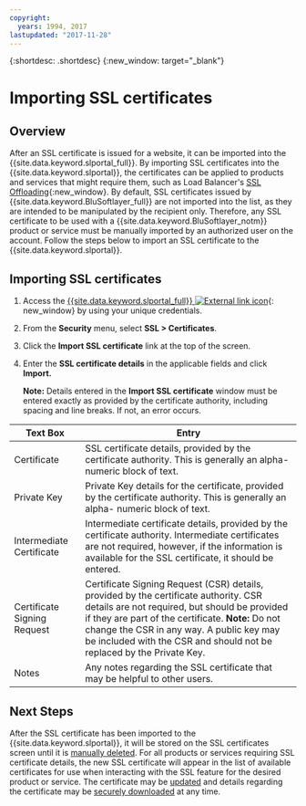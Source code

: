 ```yaml
---
copyright:
  years: 1994, 2017
lastupdated: "2017-11-28"
---
```


{:shortdesc: .shortdesc}
{:new_window: target="_blank"}

# Importing SSL certificates

## Overview

After an SSL certificate is issued for a website, it can be imported into the {{site.data.keyword.slportal_full}}. By importing SSL certificates into the {{site.data.keyword.slportal}}, the certificates can be applied to products and services that might require them, such as Load Balancer's [SSL Offloading](configure-ssl-offloading-load-balancer.html){:new_window}. By default, SSL certificates issued by {{site.data.keyword.BluSoftlayer_full}} are not imported into the list, as they are intended to be manipulated by the recipient only. Therefore, any SSL certificate to be used with a {{site.data.keyword.BluSoftlayer_notm}} product or service must be manually imported by an authorized user on the account. Follow the steps below to import an SSL certificate to the {{site.data.keyword.slportal}}.

## Importing SSL certificates

1. Access the [{{site.data.keyword.slportal_full}} ![External link icon](../../icons/launch-glyph.svg "External link icon")](https://control.softlayer.com/){: new_window} by using your unique credentials.
2. From the **Security** menu, select **SSL > Certificates**.
3. Click the **Import SSL certificate** link at the top of the screen.
4. Enter the **SSL certificate details** in the applicable fields and click **Import.**

   **Note:** Details entered in the **Import SSL certificate** window must be entered exactly as provided by the certificate authority, including spacing and line breaks. If not, an error occurs.

| Text Box | Entry |
| -------- | ----- |
|Certificate |SSL certificate details, provided by the certificate authority. This is generally an alpha-numeric block of   text.|
|Private Key | Private Key details for the certificate, provided by the certificate authority. This is generally an alpha-  numeric block of text.|
|Intermediate Certificate | Intermediate certificate details, provided by the certificate authority. Intermediate certificates are not required, however, if the information is available for the SSL certificate, it should be entered.|
| Certificate Signing Request | Certificate Signing Request (CSR) details, provided by the certificate authority. CSR details are not required, but should be provided if they are part of the certificate. **Note:** Do not change the CSR in any way. A public key may be included with the CSR and should not be replaced by the Private Key.|
|Notes | Any notes regarding the SSL certificate that may be helpful to other users.


## Next Steps

After the SSL certificate has been imported to the {{site.data.keyword.slportal}}, it will be stored on the SSL certificates screen until it is [manually deleted](delete-ssl-certificate.html). For all products or services requiring SSL certificate details, the new SSL certificate will appear in the list of available certificates for use when interacting with the SSL feature for the desired product or service. The certificate may be [updated](view-and-update-ssl-certificate.html) and details regarding the certificate may be [securely downloaded](download-ssl-certificate-details.html) at any time.
